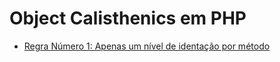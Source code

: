 # Object Calisthenics em PHP

* [Regra Número 1: Apenas um nível de identação por método](/role-01.md)
